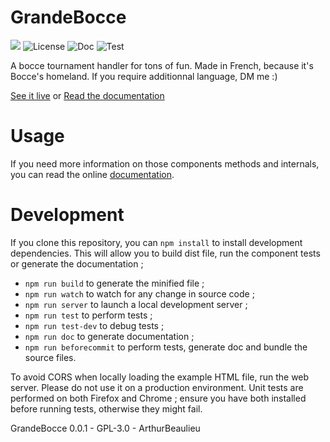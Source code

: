 # GrandeBocce

![](https://badgen.net/badge/version/GPL-3.0/blue)
![License](https://img.shields.io/github/license/ArthurBeaulieu/GrandeBocce.svg)
![Doc](https://badgen.net/badge/documentation/TODO/orange)
![Test](https://badgen.net/badge/test/TODO/orange)

A bocce tournament handler for tons of fun. Made in French, because it's Bocce's homeland. If you require additionnal language, DM me :)

[See it live](https://ArthurBeaulieu.github.io/GrandeBocce/index.html) or [Read the documentation](https://ArthurBeaulieu.github.io/GrandeBocce/doc/index.html)

# Usage

If you need more information on those components methods and internals, you can read the online [documentation](https://ArthurBeaulieu.github.io/GrandeBocce/doc/).

# Development

If you clone this repository, you can `npm install` to install development dependencies. This will allow you to build dist file, run the component tests or generate the documentation ;

- `npm run build` to generate the minified file ;
- `npm run watch` to watch for any change in source code ;
- `npm run server` to launch a local development server ;
- `npm run test` to perform tests ;
- `npm run test-dev` to debug tests ;
- `npm run doc` to generate documentation ;
- `npm run beforecommit` to perform tests, generate doc and bundle the source files.

To avoid CORS when locally loading the example HTML file, run the web server. Please do not use it on a production environment. Unit tests are performed on both Firefox and Chrome ; ensure you have both installed before running tests, otherwise they might fail.

GrandeBocce 0.0.1 - GPL-3.0 - ArthurBeaulieu
